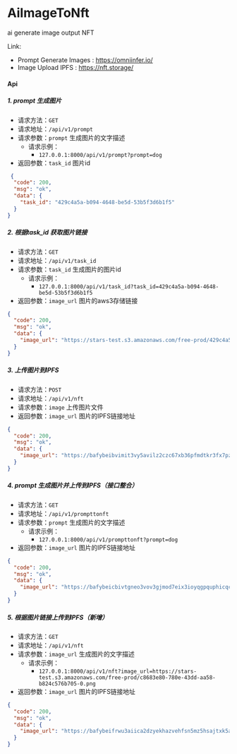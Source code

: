 # AiImageToNft
ai generate image output NFT

Link:
- Prompt Generate Images : https://omniinfer.io/
- Image Upload IPFS : https://nft.storage/



#### Api 
##### 1. prompt 生成图片  
- 请求方法：`GET`
- 请求地址：`/api/v1/prompt`
- 请求参数：`prompt` 生成图片的文字描述
  - 请求示例：
    - `127.0.0.1:8000/api/v1/prompt?prompt=dog`
- 返回参数：`task_id` 图片id

```json
 {
  "code": 200,
  "msg": "ok",
  "data": {
    "task_id": "429c4a5a-b094-4648-be5d-53b5f3d6b1f5"
  }
}
```


##### 2. 根据task_id 获取图片链接
- 请求方法：`GET`
- 请求地址：`/api/v1/task_id`
- 请求参数：`task_id` 生成图片的图片id 
  - 请求示例：
    - `127.0.0.1:8000/api/v1/task_id?task_id=429c4a5a-b094-4648-be5d-53b5f3d6b1f5`
- 返回参数：`image_url` 图片的aws3存储链接

```json
{
  "code": 200,
  "msg": "ok",
  "data": {
    "image_url": "https://stars-test.s3.amazonaws.com/free-prod/429c4a5a-b094-4648-be5d-53b5f3d6b1f5-0.png"
  }
}
```

##### 3. 上传图片到IPFS
- 请求方法：`POST`
- 请求地址：`/api/v1/nft`
- 请求参数：`image` 上传图片文件
- 返回参数：`image_url` 图片的IPFS链接地址

```json
{
  "code": 200,
  "msg": "ok",
  "data": {
    "image_url": "https://bafybeibvimit3vy5avilz2czc67xb36pfmdtkr3fx7pzaucrujhr62qifi.ipfs.nftstorage.link/111.png"
  }
}
```


##### 4. prompt 生成图片并上传到IPFS（接口整合）
- 请求方法：`GET`
- 请求地址：`/api/v1/prompttonft`
- 请求参数：`prompt` 生成图片的文字描述
  - 请求示例：
    - `127.0.0.1:8000/api/v1/prompttonft?prompt=dog`
- 返回参数：`image_url` 图片的IPFS链接地址

```json
{
  "code": 200,
  "msg": "ok",
  "data": {
    "image_url": "https://bafybeicbivtgneo3vov3gjmod7eix3ioyqgpquphicqcwtnug53wr7juey.ipfs.nftstorage.link/dog"
  }
}
```

##### 5. 根据图片链接上传到IPFS（新增）
- 请求方法：`GET`
- 请求地址：`/api/v1/nft`
- 请求参数：`image_url` 生成图片的文字描述
  - 请求示例：
    - `127.0.0.1:8000/api/v1/nft?image_url=https://stars-test.s3.amazonaws.com/free-prod/c8683e80-780e-43dd-aa58-b824c576b705-0.png`
- 返回参数：`image_url` 图片的IPFS链接地址

```json
{
  "code": 200,
  "msg": "ok",
  "data": {
    "image_url": "https://bafybeifrwu3aiica2dzyekhazvehfsn5mz5hsajtxk5asujsnm5dfnpz2i.ipfs.nftstorage.link/c8683e80-780e-43dd-aa58-b824c576b705-0.png"
  }
}
```